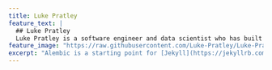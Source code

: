 ```yaml
---
title: Luke Pratley
feature_text: |
  ## Luke Pratley
  Luke Pratley is a software engineer and data scientist who has built software for processing astronomical images.
feature_image: "https://raw.githubusercontent.com/Luke-Pratley/Luke-Pratley.github.io/main/assets/banner.jpg"
excerpt: "Alembic is a starting point for [Jekyll](https://jekyllrb.com/) projects. Rather than starting from scratch, this boilerplate is designed to get the ball rolling immediately. Install it, configure it, tweak it, push it."
---
```

